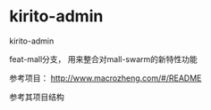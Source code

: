 # kirito-admin
kirito-admin

feat-mall分支， 用来整合对mall-swarm的新特性功能

参考项目： 
http://www.macrozheng.com/#/README

参考其项目结构